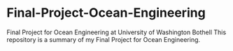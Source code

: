 # Final-Project-Ocean-Engineering
Final Project for Ocean Engineering at University of Washington Bothell
This repository is a summary of my Final Project for Ocean Engineering.
